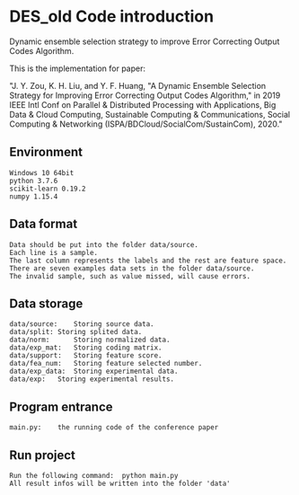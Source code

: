 # DES_old Code introduction
Dynamic ensemble selection strategy to improve Error Correcting Output Codes Algorithm.

This is the implementation for paper:

"J. Y. Zou, K. H. Liu, and Y. F. Huang, "A Dynamic Ensemble Selection Strategy for Improving Error Correcting Output Codes Algorithm," in 2019 IEEE Intl Conf on Parallel & Distributed Processing with Applications, Big Data & Cloud Computing, Sustainable Computing & Communications, Social Computing & Networking (ISPA/BDCloud/SocialCom/SustainCom), 2020."

## Environment
	Windows 10 64bit
	python 3.7.6
	scikit-learn 0.19.2
	numpy 1.15.4
	
## Data format
	Data should be put into the folder data/source.
	Each line is a sample.
	The last column represents the labels and the rest are feature space.
	There are seven examples data sets in the folder data/source.
	The invalid sample, such as value missed, will cause errors.

## Data storage
	data/source:	Storing source data.
	data/split:	Storing splited data.
	data/norm:    	Storing normalized data.
	data/exp_mat:	Storing coding matrix.
	data/support:	Storing feature score.
	data/fea_num: 	Storing feature selected number.
	data/exp_data:  Storing experimental data.
	data/exp:	Storing experimental results.

## Program entrance
	main.py:	the running code of the conference paper

## Run project
	Run the following command:	python main.py
	All result infos will be written into the folder 'data'
